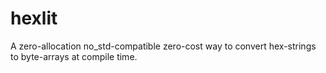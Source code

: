 # hexlit
A zero-allocation no_std-compatible zero-cost way to convert hex-strings to byte-arrays at compile time.
